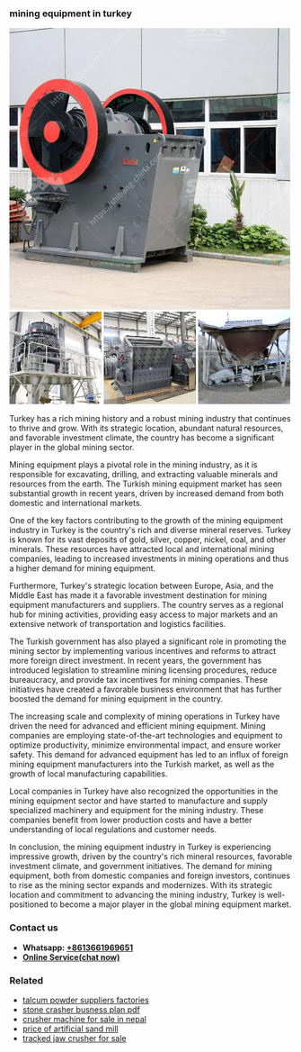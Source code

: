 <h3>mining equipment in turkey</h3><img src='1706773426.jpg' alt=''><p>Turkey has a rich mining history and a robust mining industry that continues to thrive and grow. With its strategic location, abundant natural resources, and favorable investment climate, the country has become a significant player in the global mining sector.</p><p>Mining equipment plays a pivotal role in the mining industry, as it is responsible for excavating, drilling, and extracting valuable minerals and resources from the earth. The Turkish mining equipment market has seen substantial growth in recent years, driven by increased demand from both domestic and international markets.</p><p>One of the key factors contributing to the growth of the mining equipment industry in Turkey is the country's rich and diverse mineral reserves. Turkey is known for its vast deposits of gold, silver, copper, nickel, coal, and other minerals. These resources have attracted local and international mining companies, leading to increased investments in mining operations and thus a higher demand for mining equipment.</p><p>Furthermore, Turkey's strategic location between Europe, Asia, and the Middle East has made it a favorable investment destination for mining equipment manufacturers and suppliers. The country serves as a regional hub for mining activities, providing easy access to major markets and an extensive network of transportation and logistics facilities.</p><p>The Turkish government has also played a significant role in promoting the mining sector by implementing various incentives and reforms to attract more foreign direct investment. In recent years, the government has introduced legislation to streamline mining licensing procedures, reduce bureaucracy, and provide tax incentives for mining companies. These initiatives have created a favorable business environment that has further boosted the demand for mining equipment in the country.</p><p>The increasing scale and complexity of mining operations in Turkey have driven the need for advanced and efficient mining equipment. Mining companies are employing state-of-the-art technologies and equipment to optimize productivity, minimize environmental impact, and ensure worker safety. This demand for advanced equipment has led to an influx of foreign mining equipment manufacturers into the Turkish market, as well as the growth of local manufacturing capabilities.</p><p>Local companies in Turkey have also recognized the opportunities in the mining equipment sector and have started to manufacture and supply specialized machinery and equipment for the mining industry. These companies benefit from lower production costs and have a better understanding of local regulations and customer needs.</p><p>In conclusion, the mining equipment industry in Turkey is experiencing impressive growth, driven by the country's rich mineral resources, favorable investment climate, and government initiatives. The demand for mining equipment, both from domestic companies and foreign investors, continues to rise as the mining sector expands and modernizes. With its strategic location and commitment to advancing the mining industry, Turkey is well-positioned to become a major player in the global mining equipment market.</p><h3>Contact us</h3><ul><li><strong>Whatsapp:&nbsp;<a href="https://wa.me/8613661969651">+8613661969651</a></strong></li><li><a href="https://swt.shibang-china.com/?git&amp;zhl&amp;mining equipment in turkey"><strong>Online Service(chat now)</strong></a></li></ul><h3>Related</h3><ul><li><a href='talcum powder suppliers factories.md'>talcum powder suppliers factories</a></li><li><a href='stone crasher busness plan pdf.md'>stone crasher busness plan pdf</a></li><li><a href='crusher machine for sale in nepal.md'>crusher machine for sale in nepal</a></li><li><a href='price of artificial sand mill.md'>price of artificial sand mill</a></li><li><a href='tracked jaw crusher for sale.md'>tracked jaw crusher for sale</a></li></ul>